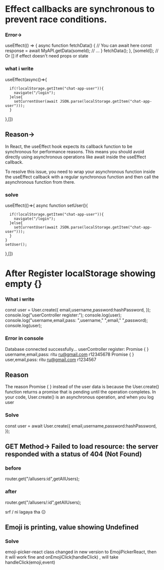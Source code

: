 # Effect callbacks are synchronous to prevent race conditions.
### Error->
useEffect(() => {
  async function fetchData() {
    // You can await here
    const response = await MyAPI.getData(someId);
    // ...
  }
  fetchData();
}, [someId]); // Or [] if effect doesn't need props or state

### what i write
 useEffect(async()=>{

      if(!localStorage.getItem("chat-app-user")){
        navigate("/login");
      }else{
        setCurrentUser(await JSON.parse(localStorage.getItem("chat-app-user")));
      }
    
  },[])

## Reason->
In React, the useEffect hook expects its callback function to be synchronous for performance reasons. This means you should avoid directly using asynchronous operations like await inside the useEffect callback.

To resolve this issue, you need to wrap your asynchronous function inside the useEffect callback with a regular synchronous function and then call the asynchronous function from there. 

### solve
useEffect(()=>{
    async function setUser(){

      if(!localStorage.getItem("chat-app-user")){
        navigate("/login");
      }else{
        setCurrentUser(await JSON.parse(localStorage.getItem("chat-app-user")));
      }
    }  
    setUser();
  },[])


# After Register localStorage showing empty {}

### What i write
 const user = User.create({ 
        email,username,password:hashPassword,
    });
    console.log("userController register:");
    console.log(user);
    console.log("username,email,pass: ",username," ",email," ",password);
    console.log(user);

### Error in console
Database connected successfully...
userController register:
Promise { <pending> }
username,email,pass:  ritu   ru@gmail.com   r12345678
Promise { <pending> }
user,email,pass:  ritu   ru@gmail.com   r1234567


## Reason 
The reason  Promise { <pending> } instead of the user data is because the User.create() function returns a promise that is pending until the operation completes. In your code, User.create() is an asynchronous operation, and when you log user

### Solve
 const user = await User.create({ 
        email,username,password:hashPassword,
    });

## GET Method-> Failed to load resource: the server responded with a status of 404 (Not Found)

### before
router.get("/allusers:id",getAllUsers);
### after
router.get("/allusers/:id",getAllUsers);

srf / ni lagaya tha 😐


## Emoji is printing, value showing Undefined

### Solve 
emoji-picker-react class changed in new version to EmojiPickerReact, then it will work fine
and onEmojiClick(handleClick)  , will take handleClick(emoji,event) 